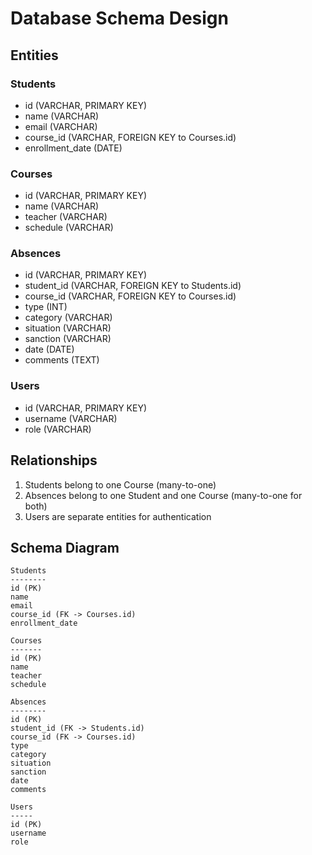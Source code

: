 # Database Schema Design

## Entities

### Students
- id (VARCHAR, PRIMARY KEY)
- name (VARCHAR)
- email (VARCHAR)
- course_id (VARCHAR, FOREIGN KEY to Courses.id)
- enrollment_date (DATE)

### Courses
- id (VARCHAR, PRIMARY KEY)
- name (VARCHAR)
- teacher (VARCHAR)
- schedule (VARCHAR)

### Absences
- id (VARCHAR, PRIMARY KEY)
- student_id (VARCHAR, FOREIGN KEY to Students.id)
- course_id (VARCHAR, FOREIGN KEY to Courses.id)
- type (INT)
- category (VARCHAR)
- situation (VARCHAR)
- sanction (VARCHAR)
- date (DATE)
- comments (TEXT)

### Users
- id (VARCHAR, PRIMARY KEY)
- username (VARCHAR)
- role (VARCHAR)

## Relationships

1. Students belong to one Course (many-to-one)
2. Absences belong to one Student and one Course (many-to-one for both)
3. Users are separate entities for authentication

## Schema Diagram

```
Students
--------
id (PK)
name
email
course_id (FK -> Courses.id)
enrollment_date

Courses
-------
id (PK)
name
teacher
schedule

Absences
--------
id (PK)
student_id (FK -> Students.id)
course_id (FK -> Courses.id)
type
category
situation
sanction
date
comments

Users
-----
id (PK)
username
role